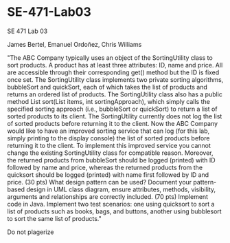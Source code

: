 # SE-471-Lab03

SE 471 Lab 03

James Bertel, Emanuel Ordoñez, Chris Williams

"The ABC Company typically uses an object of the SortingUtility class to sort products. A product has at least three attributes: ID, name and price. All are accessible through their corresponding get() method but the ID is fixed once set. 
The SortingUtility class implements two private sorting algorithms, bubbleSort and quickSort, each of which takes the list of products and returns an ordered list of products. The SortingUtility class also has a public method List<Product> sort(List<Product> items, int sortingApproach), which simply calls the specified sorting approach (i.e., bubbleSort or quickSort) to return a list of sorted products to its client. 
The SortingUtility currently does not log the list of sorted products before returning it to the client. Now the ABC Company would like to have an improved sorting service that can log (for this lab, simply printing to the display console) the list of sorted products before returning it to the client. To implement this improved service you cannot change the existing SortingUtility class for compatible reason. Moreover, the returned products from bubbleSort should be logged (printed) with ID followed by name and price, whereas the returned products from the quicksort should be logged (printed) with name first followed by ID and price.
(30 pts) What design pattern can be used? Document your pattern-based design in UML class diagram, ensure attributes, methods, visibility, arguments and relationships are correctly included.
(70 pts) Implement code in Java. Implement two test scenarios: one using quicksort to sort a list of products such as books, bags, and buttons, another using bubblesort to sort the same list of products."
  
Do not plagerize
